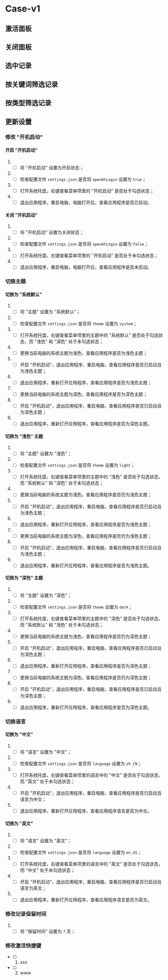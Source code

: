 # Case-v1

## 激活面板

## 关闭面板

## 选中记录

## 按关键词筛选记录

## 按类型筛选记录

## 更新设置

### 修改 "开机启动"

#### 开启 "开机启动"

1. - [ ] 将 "开机启动" 设置为开启状态；
2. - [ ] 检查配置文件 `settings.json` 是否将 `openAtLogin` 设置为 `true`；
3. - [ ] 打开系统托盘，右键查看菜单项里的 "开机启动" 是否处于勾选状态；
4. - [ ] 退出应用程序，重启电脑，电脑打开后，查看应用程序是否已启动。

#### 关闭 "开机启动"

1. - [ ] 将 "开机启动" 设置为关闭状态；
2. - [ ] 检查配置文件 `settings.json` 是否将 `openAtLogin` 设置为 `false`；
3. - [ ] 打开系统托盘，右键查看菜单项里的 "开机启动" 是否处于未勾选状态；
4. - [ ] 退出应用程序，重启电脑，电脑打开后，查看应用程序是否未启动。

### 切换主题

#### 切换为 "系统默认"

1. - [ ] 将 "主题" 设置为 "系统默认"；
2. - [ ] 检查配置文件 `settings.json` 是否将 `theme` 设置为 `system`；
3. - [ ] 打开系统托盘，右键查看菜单项里的主题中的 "系统默认" 是否处于勾选状态，而 "浅色" 和 "深色" 处于未勾选状态；
4. - [ ] 更换当前电脑的系统主题为浅色，查看应用程序是否为浅色主题；
5. - [ ] 开启 "开机启动"，退出应用程序，重启电脑，查看应用程序是否已启动且为浅色主题；
6. - [ ] 退出应用程序，重新打开应用程序，查看应用程序是否为浅色主题；
7. - [ ] 更换当前电脑的系统主题为深色，查看应用程序是否为深色主题；
8. - [ ] 开启 "开机启动"，退出应用程序，重启电脑，查看应用程序是否已启动且为深色主题；
9. - [ ] 退出应用程序，重新打开应用程序，查看应用程序是否为深色主题。

#### 切换为 "浅色" 主题

1. - [ ] 将 "主题" 设置为 "浅色"；
2. - [ ] 检查配置文件 `settings.json` 是否将 `theme` 设置为 `light`；
3. - [ ] 打开系统托盘，右键查看菜单项里的主题中的 "浅色" 是否处于勾选状态，而 "系统默认" 和 "深色" 处于未勾选状态；
4. - [ ] 更换当前电脑的系统主题为浅色，查看应用程序是否仍为浅色主题；
5. - [ ] 开启 "开机启动"，退出应用程序，重启电脑，查看应用程序是否已启动且为浅色主题；
6. - [ ] 退出应用程序，重新打开应用程序，查看应用程序是否为浅色主题；
7. - [ ] 更换当前电脑的系统主题为深色，查看应用程序是否仍为浅色主题；
8. - [ ] 开启 "开机启动"，退出应用程序，重启电脑，查看应用程序是否已启动且为浅色主题；
9. - [ ] 退出应用程序，重新打开应用程序，查看应用程序是否为浅色主题。

#### 切换为 "深色" 主题

1. - [ ] 将 "主题" 设置为 "深色"；
2. - [ ] 检查配置文件 `settings.json` 是否将 `theme` 设置为 `dark`；
3. - [ ] 打开系统托盘，右键查看菜单项里的主题中的 "深色" 是否处于勾选状态，而 "系统默认" 和 "浅色" 处于未勾选状态；
4. - [ ] 更换当前电脑的系统主题为浅色，查看应用程序是否仍为深色主题；
5. - [ ] 开启 "开机启动"，退出应用程序，重启电脑，查看应用程序是否已启动且为深色主题；
6. - [ ] 退出应用程序，重新打开应用程序，查看应用程序是否为深色主题；
7. - [ ] 更换当前电脑的系统主题为深色，查看应用程序是否仍为深色主题；
8. - [ ] 开启 "开机启动"，退出应用程序，重启电脑，查看应用程序是否已启动且为深色主题；
9. - [ ] 退出应用程序，重新打开应用程序，查看应用程序是否为深色主题。

### 切换语言

#### 切换为 "中文"

1. - [ ] 将 "语言" 设置为 "中文"；
2. - [ ] 检查配置文件 `settings.json` 是否将 `language` 设置为 `zh_CN`；
3. - [ ] 打开系统托盘，右键查看菜单项里的语言中的 "中文" 是否处于勾选状态，而 "英文" 处于未勾选状态；
4. - [ ] 开启 "开机启动"，退出应用程序，重启电脑，查看应用程序是否已启动且语言为中文；
5. - [ ] 退出应用程序，重新打开应用程序，查看应用程序语言是否为中文。

#### 切换为 "英文"

1. - [ ] 将 "语言" 设置为 "英文"；
2. - [ ] 检查配置文件 `settings.json` 是否将 `language` 设置为 `en_US`；
3. - [ ] 打开系统托盘，右键查看菜单项里的语言中的 "英文" 是否处于勾选状态，而 "中文" 处于未勾选状态；
4. - [ ] 开启 "开机启动"，退出应用程序，重启电脑，查看应用程序是否已启动且语言为英文；
5. - [ ] 退出应用程序，重新打开应用程序，查看应用程序语言是否为英文。

### 修改记录保留时间

1. - [ ] 将 "保留时间" 设置为 `7` 天；

### 修改激活快捷键

- [ ] 1. xxx
- [ ] 2. www
